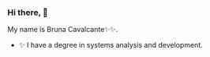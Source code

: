 ### Hi there, 👋
My name is Bruna Cavalcante✨✨.




- ✨ I have a degree in systems analysis and development.


